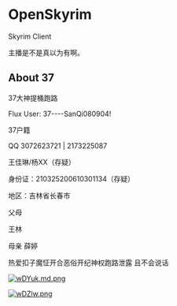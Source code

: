# OpenSkyrim
Skyrim Client

主播是不是真以为有啊。

## About 37

37大神提桶跑路

Flux User:
37----SanQi080904!


37户籍

QQ 3072623721 | 2173225087

王佳琳/杨XX（存疑）

身份证：210325200610301134（存疑）

地区：吉林省长春市

父母

王林

母亲 薛婷

热爱扣子魔怔开合恶俗开纪神权跑路泄露 且不会说话

[![wDYuk.md.png](https://s1.328888.xyz/2022/08/24/wDYuk.md.png)](https://imgloc.com/i/wDYuk)

[![wDZlw.png](https://s1.328888.xyz/2022/08/24/wDZlw.png)](https://imgloc.com/i/wDZlw)
